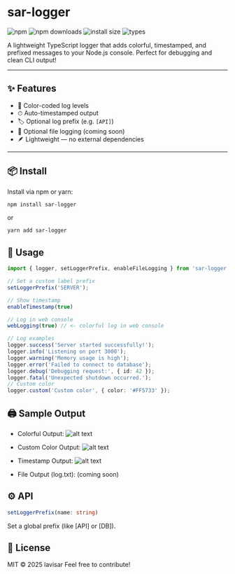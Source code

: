 # sar-logger

![npm](https://img.shields.io/npm/v/sar-logger)
![npm downloads](https://img.shields.io/npm/dt/sar-logger)
![install size](https://badgen.net/packagephobia/install/sar-logger)
![types](https://badgen.net/npm/types/sar-logger)

A lightweight TypeScript logger that adds colorful, timestamped, and prefixed messages to your Node.js console. Perfect for debugging and clean CLI output!

---

## ✨ Features

- 🎨 Color-coded log levels
- ⏱ Auto-timestamped output
- 🏷 Optional log prefix (e.g. `[API]`)
- 📁 Optional file logging (coming soon)
- 🪶 Lightweight — no external dependencies

---

## 📦 Install

Install via npm or yarn:

```bash
npm install sar-logger
```
or
```bash
yarn add sar-logger
```
## 🚀 Usage

```ts
import { logger, setLoggerPrefix, enableFileLogging } from 'sar-logger';

// Set a custom label prefix
setLoggerPrefix('SERVER');

// Show timestamp
enableTimestamp(true)

// Log in web console
webLogging(true) // <- colorful log in web console

// Log examples
logger.success('Server started successfully!');
logger.info('Listening on port 3000');
logger.warning('Memory usage is high');
logger.error('Failed to connect to database');
logger.debug('Debugging request:', { id: 42 });
logger.fatal('Unexpected shutdown occurred.');
// Custom color
logger.custom('Custom color', { color: '#FF5733' });

```
## 🖨 Sample Output
- Colorful Output:
![alt text](https://xgjzloifyvgpbmyonaya.supabase.co/storage/v1/object/public/files/Qt5B9gpNwC/original)
- Custom Color Output:
![alt text](https://xgjzloifyvgpbmyonaya.supabase.co/storage/v1/object/public/files/25Ag39GeKd/original)
- Timestamp Output:
![alt text](https://xgjzloifyvgpbmyonaya.supabase.co/storage/v1/object/public/files/PBuCoKfZeF/original)


- File Output (log.txt): (coming soon)

## ⚙️ API
```ts
setLoggerPrefix(name: string)
```
Set a global prefix (like [API] or [DB]).


## 📜 License
MIT © 2025 lavisar
Feel free to contribute!

